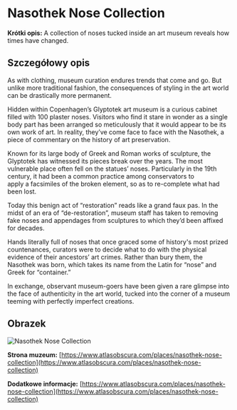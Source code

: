 # Nasothek Nose Collection

**Krótki opis:**
A collection of noses tucked inside an art museum reveals how times have changed.

## Szczegółowy opis

As with clothing, museum curation endures trends that come and go. But unlike more traditional fashion, the consequences of styling in the art world can be drastically more permanent.

Hidden within Copenhagen’s Glyptotek art museum is a curious cabinet filled with 100 plaster noses. Visitors who find it stare in wonder as a single body part has been arranged so meticulously that it would appear to be its own work of art. In reality, they’ve come face to face with the Nasothek, a piece of commentary on the history of art preservation.

Known for its large body of Greek and Roman works of sculpture, the Glyptotek has witnessed its pieces break over the years. The most vulnerable place often fell on the statues’ noses. Particularly in the 19th century, it had been a common practice among conservators to apply a facsimiles of the broken element, so as to re-complete what had been lost.

Today this benign act of “restoration” reads like a grand faux pas. In the midst of an era of “de-restoration”, museum staff has taken to removing fake noses and appendages from sculptures to which they’d been affixed for decades.

Hands literally full of noses that once graced some of history's most prized countenances, curators were to decide what to do with the physical evidence of their ancestors’ art crimes. Rather than bury them, the Nasothek was born, which takes its name from the Latin for “nose” and Greek for “container.”

In exchange, observant museum-goers have been given a rare glimpse into the face of authenticity in the art world, tucked into the corner of a museum teeming with perfectly imperfect creations.

## Obrazek

![Nasothek Nose Collection](https://farm8.staticflickr.com/7112/7667155484_6598630ba1_b.jpg)

**Strona muzeum:** [https://www.atlasobscura.com/places/nasothek-nose-collection](https://www.atlasobscura.com/places/nasothek-nose-collection)

**Dodatkowe informacje:** [https://www.atlasobscura.com/places/nasothek-nose-collection](https://www.atlasobscura.com/places/nasothek-nose-collection)

